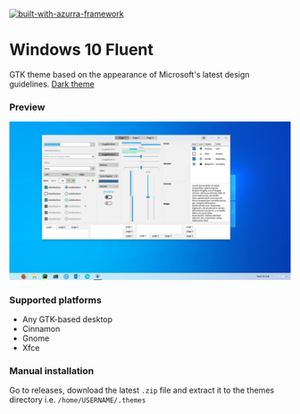 [![built-with-azurra-framework](https://github.com/B00merang-Project/Azurra_framework/raw/assets/azurra_framework_smaller.png)](https://github.com/B00merang-Project/Azurra_framework)

# Windows 10 Fluent
GTK theme based on the appearance of Microsoft's latest design guidelines. [Dark theme](https://github.com/B00merang-Project/Windows-10-Acrylic-Dark)

### Preview
![windows-10-fluent](https://github.com/B00merang-Project/gallery/raw/master/Windows%2010%20Acrylic%20(3).png)

### Supported platforms
- Any GTK-based desktop
- Cinnamon
- Gnome
- Xfce

### Manual installation
Go to releases, download the latest `.zip` file and extract it to the themes directory i.e. `/home/USERNAME/.themes`

